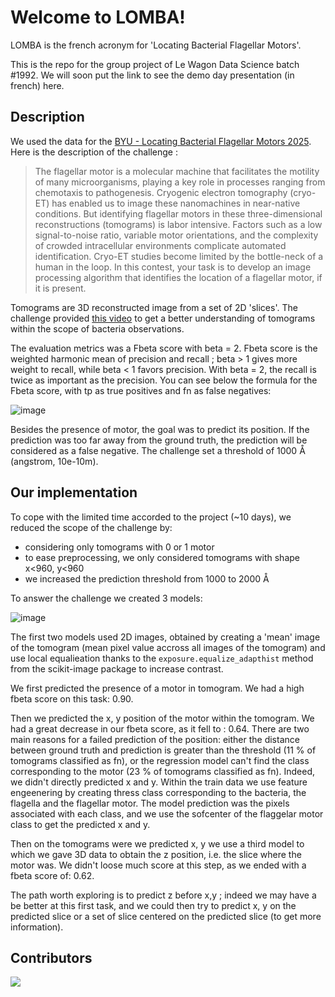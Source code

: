 # Welcome to LOMBA!

LOMBA is the french acronym for 'Locating Bacterial Flagellar Motors'. 

This is the repo for the group project of Le Wagon Data Science batch #1992. We will soon put the link to see the demo day presentation (in french) here.

## Description
We used the data for the [BYU - Locating Bacterial Flagellar Motors 2025](https://www.kaggle.com/competitions/byu-locating-bacterial-flagellar-motors-2025). Here is the description of the challenge :

> The flagellar motor is a molecular machine that facilitates the motility of many microorganisms, playing a key role in processes ranging from chemotaxis to pathogenesis. Cryogenic electron tomography (cryo-ET) has enabled us to image these nanomachines in near-native conditions. But identifying flagellar motors in these three-dimensional reconstructions (tomograms) is labor intensive. Factors such as a low signal-to-noise ratio, variable motor orientations, and the complexity of crowded intracellular environments complicate automated identification. Cryo-ET studies become limited by the bottle-neck of a human in the loop. In this contest, your task is to develop an image processing algorithm that identifies the location of a flagellar motor, if it is present.

Tomograms are 3D reconstructed image from a set of 2D 'slices'. The challenge provided [this video](https://www.cellstructureatlas.org/6-2-flagellar-motor.html) to get a better understanding of tomograms within the scope of bacteria observations.

The evaluation metrics was a Fbeta score with beta = 2. Fbeta score is the weighted harmonic mean of precision and recall ; beta > 1 gives more weight to recall, while beta < 1 favors precision.
With beta = 2, the recall is twice as important as the precision. You can see below the formula for the Fbeta score, with tp as true positives and fn as false negatives:

![image](https://github.com/user-attachments/assets/7777e62c-e097-4e75-b59c-9945d09779f9)

Besides the presence of motor, the goal was to predict its position. If the prediction was too far away from the ground truth, the prediction will be considered as a false negative. The challenge set a threshold of 1000 Å (angstrom, 10e-10m).

## Our implementation
To cope with the limited time accorded to the project (~10 days), we reduced the scope of the challenge by:
  - considering only tomograms with 0 or 1 motor
  - to ease preprocessing, we only considered tomograms with shape x<960, y<960 
  - we increased the prediction threshold from 1000 to 2000 Å

To answer the challenge we created 3 models:

![image](https://github.com/user-attachments/assets/da42082d-e96a-4359-b0c6-94d553cebf12)


The first two models used 2D images, obtained by creating a 'mean' image of the tomogram (mean pixel value accross all images of the tomogram) and use local equalieation thanks to the `exposure.equalize_adapthist` method from the scikit-image package to increase contrast.

We first predicted the presence of a motor in tomogram. We had a high fbeta score on this task: 0.90.

Then we predicted the x, y position of the motor within the tomogram. We had a great decrease in our fbeta score, as it fell to : 0.64. There are two main reasons for a failed prediction of the position: either the distance between ground truth and prediction is greater than the threshold (11 % of tomograms classified as fn), or the regression model can't find the class corresponding to the motor (23 % of tomograms classified as fn). Indeed, we didn't directly predicted x and y. Within the train data we use feature engeenering by creating thress class corresponding to the bacteria, the flagella and the flagellar motor. The model prediction was the pixels associated with each class, and we use the sofcenter of the flaggelar motor class to get the predicted x and y.

Then on the tomograms were we predicted x, y we use a third model to which we gave 3D data to obtain the z position, i.e. the slice where the motor was. We didn't loose much score at this step, as we ended with a fbeta score of: 0.62.

The path worth exploring is to predict z before x,y ; indeed we may have a be better at this first task, and we could then try to predict x, y on the predicted slice or a set of slice centered on the predicted slice (to get more information).



## Contributors
<a href="https://github.com/mc-will/BYU_Locating-Bacterial_Flagellar_Motors_2025/graphs/contributors">
  <img src="https://contrib.rocks/image?repo=mc-will/BYU_Locating-Bacterial_Flagellar_Motors_2025" />
</a>
